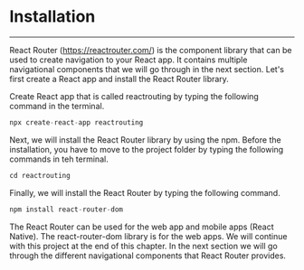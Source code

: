 # Installation

---

React Router (https://reactrouter.com/) is the component library that can be used to create navigation to your React app. It contains multiple navigational components that we will go through in the next section. Let's first create a React app and install the React Router library. <br/>

Create React app that is called reactrouting by typing the following command in the terminal.

```javascript
npx create-react-app reactrouting
```

Next, we will install the React Router library by using the npm. Before the installation, you have to move to the project folder by typing the following commands in teh terminal.

```javascript
cd reactrouting
```

Finally, we will install the React Router by typing the following command.

```javascript
npm install react-router-dom
```

The React Router can be used for the web app and mobile apps (React Native). The react-router-dom library is for the web apps. We will continue with this project at the end of this chapter. In the next section we will go through the different navigational components that React Router provides.
